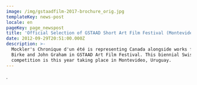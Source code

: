 ```yaml
---
image: /img/gstaadfilm-2017-brochure_orig.jpg
templateKey: news-post
locale: en
pageKey: page_newspost
title: 'Official Selection of GSTAAD Short Art Film Festival (Montevideo, Uruguay)'
date: 2012-09-29T20:51:00.000Z
description: >-
  Mockler's Chronique d'un été is representing Canada alongside works from Lisa
  Birke and John Graham in GSTAAD Art Film Festival. This biennial Swiss
  competition is this year taking place in Montevideo, Uruguay.
---
```

.
